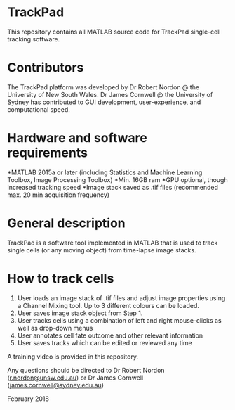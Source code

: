 # TrackPad
This repository contains all MATLAB source code for TrackPad single-cell tracking software. 

# Contributors 
The TrackPad platform was developed by Dr Robert Nordon @ the University of New South Wales. 
Dr James Cornwell @ the University of Sydney has contributed to GUI development, user-experience, and computational speed.  

# Hardware and software requirements
*MATLAB 2015a or later (including Statistics and Machine Learning Toolbox, Image Processing Toolbox)
*Min. 16GB ram
*GPU optional, though increased tracking speed
*Image stack saved as .tif files (recommended max. 20 min acquisition frequency)

# General description
TrackPad is a software tool implemented in MATLAB that is used to track single cells (or any moving object) from time-lapse image stacks. 

# How to track cells
1. User loads an image stack of .tif files and adjust image properties using a Channel Mixing tool. Up to 3 different colours can     be loaded.
2. User saves image stack object from Step 1. 
3. User tracks cells using a combination of left and right mouse-clicks as well as drop-down menus
4. User annotates cell fate outcome and other relevant information
5. User saves tracks which can be edited or reviewed any time

A training video is provided in this repository. 

Any questions should be directed to Dr Robert Nordon (r.nordon@unsw.edu.au) or Dr James Cornwell (james.cornwell@sydney.edu.au)

February 2018

